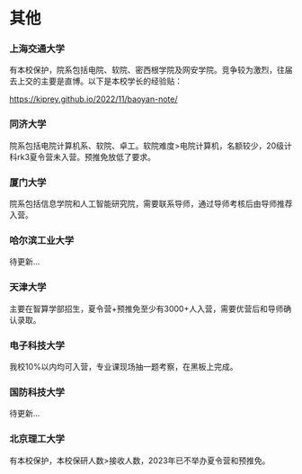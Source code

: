 # 其他

### 上海交通大学

有本校保护，院系包括电院、软院、密西根学院及网安学院。竞争较为激烈，往届去上交的主要是直博。以下是本校学长的经验贴：

https://kiprey.github.io/2022/11/baoyan-note/

### 同济大学

院系包括电院计算机系、软院、卓工。软院难度>电院计算机，名额较少，20级计科rk3夏令营未入营。预推免放低了要求。

### 厦门大学

院系包括信息学院和人工智能研究院，需要联系导师，通过导师考核后由导师推荐入营。

### 哈尔滨工业大学

待更新...

### 天津大学

主要在智算学部招生，夏令营+预推免至少有3000+人入营，需要优营后和导师确认录取。

### 电子科技大学

我校10%以内均可入营，专业课现场抽一题考察，在黑板上完成。

### 国防科技大学

待更新...

### 北京理工大学

有本校保护，本校保研人数>接收人数，2023年已不举办夏令营和预推免。
